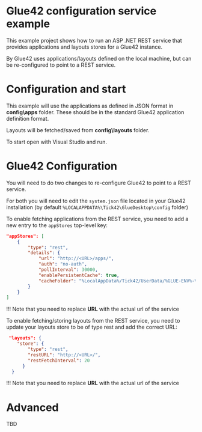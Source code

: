 # Glue42 configuration service example

This example project shows how to run an ASP .NET REST service that provides applications and layouts stores for a Glue42 instance.

By Glue42 uses applications/layouts defined on the local machine, but can be re-configured to point to a REST service.

# Configuration and start

This example will use the applications as defined in JSON format in **config\\apps** folder. These should be in the standard Glue42 application definition format.

Layouts will be fetched/saved from **config\\layouts** folder.

To start open with Visual Studio and run.

# Glue42 Configuration

You will need to do two changes to re-configure Glue42 to point to a REST service.

For both you will need to edit the `system.json` file located in your Glue42 installation (by default  `%LOCALAPPDATA%\Tick42\GlueDesktop\config` folder)

To enable fetching applications from the REST service, you need to add a new entry to the `appStores` top-level key:

```json
"appStores": [
    {
        "type": "rest",
        "details": {
            "url": "http://<URL>/apps/",
            "auth": "no-auth",
            "pollInterval": 30000,
            "enablePersistentCache": true,
            "cacheFolder": "%LocalAppData%/Tick42/UserData/%GLUE-ENV%-%GLUE-REGION%/gcsCache/"
        }
    }
]
``` 
!!! Note that you need to replace **URL** with the actual url of the service 

To enable fetching/storing layouts from the REST service, you need to update your layouts store to be of type rest and add the correct URL:

```json
 "layouts": {
    "store": {
        "type": "rest",
        "restURL": "http://<URL>/",
        "restFetchInterval": 20
      }
  } 

```

!!! Note that you need to replace **URL** with the actual url of the service

# Advanced

TBD


